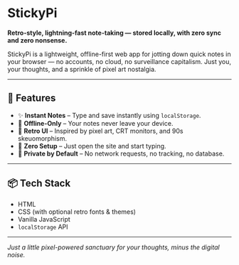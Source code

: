 # StickyPi

**Retro-style, lightning-fast note-taking — stored locally, with zero sync and zero nonsense.**

StickyPi is a lightweight, offline-first web app for jotting down quick notes in your browser — no accounts, no cloud, no surveillance capitalism. Just you, your thoughts, and a sprinkle of pixel art nostalgia.

---

## 🚀 Features

- ✨ **Instant Notes** – Type and save instantly using `localStorage`.
- 💾 **Offline-Only** – Your notes never leave your device.
- 🎨 **Retro UI** – Inspired by pixel art, CRT monitors, and 90s skeuomorphism.
- 🧠 **Zero Setup** – Just open the site and start typing.
- 🔐 **Private by Default** – No network requests, no tracking, no database.

---

## 📦 Tech Stack

- HTML  
- CSS (with optional retro fonts & themes)  
- Vanilla JavaScript  
- `localStorage` API

---

*Just a little pixel-powered sanctuary for your thoughts, minus the digital noise.*
